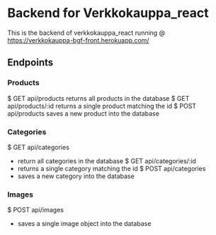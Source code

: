 # Backend for Verkkokauppa_react

This is the backend of verkkokauppa_react running @ https://verkkokauppa-bgf-front.herokuapp.com/

## Endpoints

### Products
$ GET api/products
  returns all products in the database
$ GET api/products/:id
  returns a single product matching the id
$ POST api/products
  saves a new product into the database 

### Categories
$ GET api/categories 
- return all categories in the database
$ GET api/categories/:id
- returns a single category matching the id
$ POST api/categories 
- saves a new category into the database

### Images
$ POST api/images
- saves a single image object into the database
